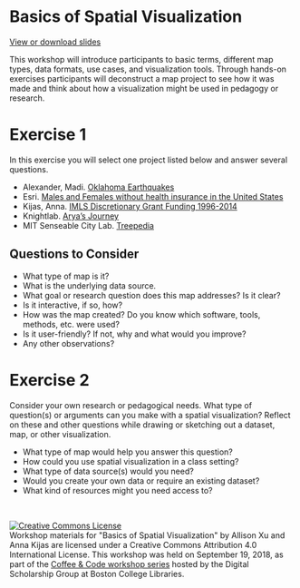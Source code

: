# Basics of Spatial Visualization
[View or download slides](/spatialviz/BasicsSpatialVisualization_v2.pdf)

This workshop will introduce participants to basic terms, different map types, data formats, use cases, and visualization tools. Through hands-on exercises participants will deconstruct a map project to see how it was made and think about how a visualization might be used in pedagogy or research.

# Exercise 1
In this exercise you will select one project listed below and answer several questions.

- Alexander, Madi. [Oklahoma Earthquakes](http://madialexander.carto.com/viz/79d46fd8-f70f-11e3-93da-0e73339ffa50/public_map)
- Esri. [Males and Females without health insurance in the United States](https://arcg.is/LajuL) 
- Kijas, Anna. [IMLS Discretionary Grant Funding 1996-2014](https://public.tableau.com/views/IMLSDiscretionaryGrantFunding1996-2014/IMLSGrants1996-2014)
- Knightlab. [Arya’s Journey](https://storymap.knightlab.com/examples/aryas-journey/)
- MIT Senseable City Lab. [Treepedia](http://senseable.mit.edu/treepedia/cities/boston) 

## Questions to Consider

- What type of map is it? 
- What is the underlying data source.
- What goal or research question does this map addresses? Is it clear?
- Is it interactive, if so, how?
- How was the map created? Do you know which software, tools, methods, etc. were used?
- Is it user-friendly? If not, why and what would you improve?
- Any other observations?


# Exercise 2

Consider your own research or pedagogical needs. What type of question(s) or arguments can you make with a spatial visualization? Reflect on these and other questions while drawing or sketching out a dataset, map, or other visualization.

- What type of map would help you answer this question?
- How could you use spatial visualization in a class setting?
- What type of data source(s) would you need? 
- Would you create your own data or require an existing dataset?
- What kind of resources might you need access to?

<br />

<a rel="license" href="http://creativecommons.org/licenses/by/4.0/"><img alt="Creative Commons License" style="border-width:0" src="https://i.creativecommons.org/l/by/4.0/88x31.png" /></a><br />
Workshop materials for "Basics of Spatial Visualization" by Allison Xu and Anna Kijas are licensed under a Creative Commons Attribution 4.0 International License. This workshop was held on September 19, 2018, as part of the [Coffee & Code workshop series](https://ds.bc.edu/2018-fall-events/) hosted by the Digital Scholarship Group at Boston College Libraries.
